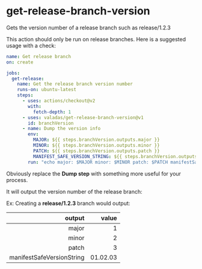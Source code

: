 # get-release-branch-version
Gets the version number of a release branch such as release/1.2.3

This action should only be run on release branches. Here is a suggested usage with a check:

```yaml
name: Get release branch
on: create

jobs:
  get-release:
    name: Get the release branch version number
    runs-on: ubuntu-latest
    steps:
      - uses: actions/checkout@v2
        with:
          fetch-depth: 1
      - uses: valadas/get-release-branch-version@v1
        id: branchVersion
      - name: Dump the version info
        env:
          MAJOR: ${{ steps.branchVersion.outputs.major }}
          MINOR: ${{ steps.branchVersion.outputs.minor }}
          PATCH: ${{ steps.branchVersion.outputs.patch }}
          MANIFEST_SAFE_VERSION_STRING: ${{ steps.branchVersion.outputs.manifestSafeVersionString }}
        run: "echo major: $MAJOR minor: $MINOR patch: $PATCH manifestSafeVersionString: $MANIFEST_SAFE_VERSION_STRING"
```

Obviously replace the **Dump step** with something more useful for your process.

It will output the version number of the release branch:

Ex: Creating a **release/1.2.3** branch would output:

| output                    | value    |
|--------------------------:|---------:|
|                    major  |        1 |
|                    minor  |        2 |
|                    patch  |        3 |
| manifestSafeVersionString | 01.02.03 |
